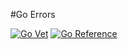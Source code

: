#Go Errors

[![Go Vet](https://github.com/itsabgr/ge/actions/workflows/go.yml/badge.svg)](https://github.com/itsabgr/ge/actions/workflows/go.yml)
[![Go Reference](https://pkg.go.dev/badge/github.com/itsabgr/ge.svg)](https://pkg.go.dev/github.com/itsabgr/ge)
